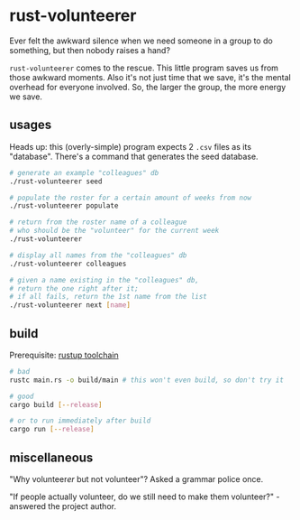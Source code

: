 # rust-volunteerer

Ever felt the awkward silence when we need someone in a group to do something,
but then nobody raises a hand?

`rust-volunteerer` comes to the rescue. This little program saves us from those awkward moments. Also it's not just time that we save, it's the mental overhead
for everyone involved. So, the larger the group, the more energy we save.

## usages

Heads up: this (overly-simple) program expects 2 `.csv` files as its "database". There's a command that generates the seed database.

```bash
# generate an example "colleagues" db
./rust-volunteerer seed

# populate the roster for a certain amount of weeks from now
./rust-volunteerer populate

# return from the roster name of a colleague
# who should be the "volunteer" for the current week
./rust-volunteerer

# display all names from the "colleagues" db
./rust-volunteerer colleagues

# given a name existing in the "colleagues" db,
# return the one right after it;
# if all fails, return the 1st name from the list
./rust-volunteerer next [name]
```

## build

Prerequisite: [rustup toolchain](https://rustup.rs/)

```bash
# bad
rustc main.rs -o build/main # this won't even build, so don't try it

# good
cargo build [--release]

# or to run immediately after build
cargo run [--release]
```

## miscellaneous

"Why volunteer*er* but not volunteer"? Asked a grammar police once.

"If people actually volunteer, do we still need to make them volunteer?" - answered the project author.
